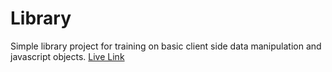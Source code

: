 # Library
Simple library project for training on basic client side data manipulation and javascript objects.
[Live Link](https://tarkanv.github.io/library/)
